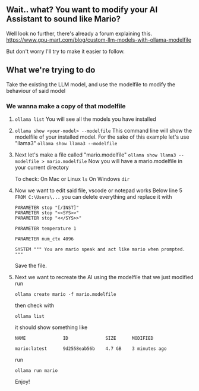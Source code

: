 ## Wait.. what? You want to modify your AI Assistant to sound like Mario?

Well look no further, there's already a forum explaining this. https://www.gpu-mart.com/blog/custom-llm-models-with-ollama-modelfile

But don't worry I'll try to make it easier to follow.

## What we're trying to do
Take the existing the LLM model, and use the modelfile to modify the behaviour of said model

### We wanna make a copy of that modelfile
1.  `ollama list`
    You will see all the models you have installed

2.  `ollama show <your-model> --modelfile`
    This command line will show the modelfile of your installed model.
    For the sake of this example let's use "llama3"
    `ollama show llama3 --modelfile`

3.  Next let's make a file called "mario.modelfile"
    `ollama show llama3 --modelfile > mario.modelfile`
    Now you will have a mario.modelfile in your current directory

    To check:
    On Mac or Linux
    `ls`
    On Windows
    `dir`
        
4.  Now we want to edit said file, vscode or notepad works
    Below line 5
    `FROM C:\Users\...`
    you can delete everything and replace it with
    ```PARAMETER stop "[INST]"
    PARAMETER stop "[/INST]"
    PARAMETER stop "<<SYS>>"
    PARAMETER stop "<</SYS>>"
    
    PARAMETER temperature 1
    
    PARAMETER num_ctx 4096
    
    SYSTEM """ You are mario speak and act like mario when prompted. """
    ```
    
    Save the file.
    
5.  Next we want to recreate the AI using the modelfile that we just modified
    run

    `ollama create mario -f mario.modelfile`

    then check with

    `ollama list`

    it should show something like

    ```
    NAME              ID              SIZE      MODIFIED

    mario:latest      9d2558eab56b    4.7 GB    3 minutes ago
    ```
    
    run

    `ollama run mario`

    Enjoy!
